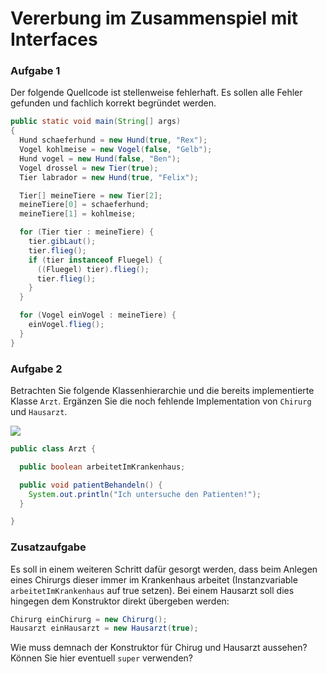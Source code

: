 # Vererbung im Zusammenspiel mit Interfaces

### Aufgabe 1
Der folgende Quellcode ist stellenweise fehlerhaft. Es sollen alle Fehler gefunden und fachlich korrekt begründet werden.

```java
public static void main(String[] args)
{
  Hund schaeferhund = new Hund(true, "Rex");
  Vogel kohlmeise = new Vogel(false, "Gelb");
  Hund vogel = new Hund(false, "Ben");
  Vogel drossel = new Tier(true);
  Tier labrador = new Hund(true, "Felix");

  Tier[] meineTiere = new Tier[2];
  meineTiere[0] = schaeferhund;
  meineTiere[1] = kohlmeise;

  for (Tier tier : meineTiere) {
    tier.gibLaut();
    tier.flieg();
    if (tier instanceof Fluegel) {
      ((Fluegel) tier).flieg();
      tier.flieg();
    }
  }

  for (Vogel einVogel : meineTiere) {
    einVogel.flieg();
  }
}
```

### Aufgabe 2
Betrachten Sie folgende Klassenhierarchie und die bereits implementierte Klasse `Arzt`. Ergänzen Sie die noch fehlende Implementation von `Chirurg` und `Hausarzt`.

![](class_diagram.png)

```java
public class Arzt {

  public boolean arbeitetImKrankenhaus;

  public void patientBehandeln() {
    System.out.println("Ich untersuche den Patienten!");
  }

}
```

### Zusatzaufgabe

Es soll in einem weiteren Schritt dafür gesorgt werden, dass beim Anlegen eines Chirurgs dieser immer im Krankenhaus arbeitet (Instanzvariable `arbeitetImKrankenhaus` auf true setzen). Bei einem Hausarzt soll dies hingegen dem Konstruktor direkt übergeben werden:

```java
Chirurg einChirurg = new Chirurg();
Hausarzt einHausarzt = new Hausarzt(true);
```
Wie muss demnach der Konstruktor für Chirug und Hausarzt aussehen? Können Sie hier eventuell `super` verwenden?



